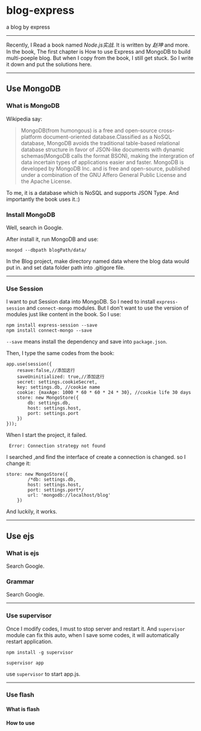 # blog-express
a blog by express


---
Recently, I Read a book named *Node.js实战*. It is written by *赵坤* and more. In the book, The first chapter is How to use Express and MongoDB to build multi-poeple blog. 
But when I copy from the book, I still get stuck. So I write it down and put the solutions here.

---

## Use MongoDB

### What is MongoDB

Wikipedia say:

> MongoDB(from humongous) is a free and open-source cross-platform document-oriented database.Classified as a NoSQL database, MongoDB avoids the traditional table-based relational database structure in favor of JSON-like documents with dynamic schemas(MongoDB calls the format BSON), making the intergration of data incertain types of applications easier and faster. MongoDB is developed by MongoDB Inc. and is free and open-source, published under a combination of the GNU Affero General Public License and the Apache License.

To me, it is a database which is NoSQL and supports JSON Type. And importantly the book uses it.:)

### Install MongoDB
   
Well, search in Google.

After install it, run MongoDB and use:

    mongod --dbpath blogPath/data/

In the Blog project, make directory named data where the blog data would put in. and set data folder path into .gitigore file.

---

### Use Session

I want to put Session data into MongoDB. So I need to install `express-session` and `connect-mongo` modules. But I don't want to use the version of modules just like content in the book. So I use:
    
    npm install express-session --save
    npm install connect-mongo --save
    
`--save` means install the dependency and save into `package.json`.

Then, I type the same codes from the book:
    
    app.use(session({
        resave:false,//添加这行
        saveUninitialized: true,//添加这行
        secret: settings.cookieSecret,
        key: settings.db, //cookie name
        cookie: {maxAge: 1000 * 60 * 60 * 24 * 30}, //cookie life 30 days
        store: new MongoStore({
            db: settings.db,
            host: settings.host,
            port: settings.port
        })
    }));

When I start the project, it failed. 

     Error: Connection strategy not found

I searched ,and find the interface of create a connection is changed. so I change it:
    
    store: new MongoStore({
            /*db: settings.db,
            host: settings.host,
            port: settings.port*/
            url: 'mongodb://localhost/blog'
        })
        
And luckily, it works.

---

## Use ejs

### What is ejs

Search Google.

### Grammar

Search Google.

---

### Use supervisor

Once I modify codes, I must to stop server and restart it. And `supervisor` module can fix this auto, when I save some codes, it will automatically restart application.
 
    npm install -g supervisor
    
    supervisor app
    
use `supervisor` to start app.js.

---

### Use flash

#### What is flash

#### How to use

